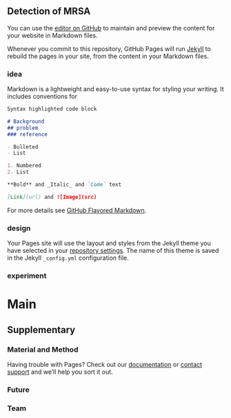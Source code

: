 ## Detection of MRSA

You can use the [editor on GitHub](https://github.com/CGUnion/CGUnion-2018/edit/master/index.md) to maintain and preview the content for your website in Markdown files.

Whenever you commit to this repository, GitHub Pages will run [Jekyll](https://jekyllrb.com/) to rebuild the pages in your site, from the content in your Markdown files.

### idea

Markdown is a lightweight and easy-to-use syntax for styling your writing. It includes conventions for

```markdown
Syntax highlighted code block

# Background
## problem
### reference

- Bulleted
- List

1. Numbered
2. List

**Bold** and _Italic_ and `Code` text

[Link](url) and ![Image](src)
```

For more details see [GitHub Flavored Markdown](https://guides.github.com/features/mastering-markdown/).

### design

Your Pages site will use the layout and styles from the Jekyll theme you have selected in your [repository settings](https://github.com/CGUnion/CGUnion-2018/settings). The name of this theme is saved in the Jekyll `_config.yml` configuration file.

### experiment

# Main
## Supplementary
### Material and Method
Having trouble with Pages? Check out our [documentation](https://help.github.com/categories/github-pages-basics/) or [contact support](https://github.com/contact) and we’ll help you sort it out.

### Future

### Team
